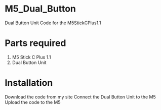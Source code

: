 # M5_Dual_Button
Dual Button Unit Code for the M5StickCPlus1.1

# Parts required
1. M5 Stick C Plus 1.1
2. Dual Button Unit

# Installation
Download the code from my site
Connect the Dual Button Unit to the M5
Upload the code to the M5

